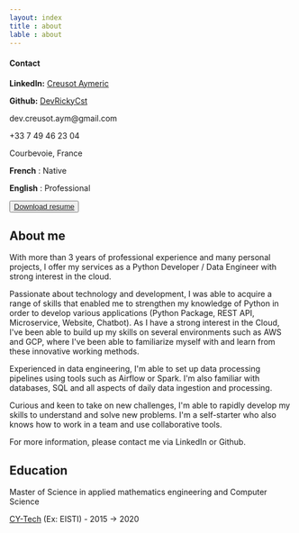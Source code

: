 ```yaml
---
layout: index
title : about
lable : about
---
```

<div class="container div_abount_me content">
        <div class="row">
            <div class="col-4">
                <div class="left-block">
                    <h4 class="blue">Contact</h4>
                    <div class="contact-info">
                      <p><strong>LinkedIn:</strong> <a href="https://www.linkedin.com/in/aymeric-creusot-099a70172/" target="_blank">Creusot Aymeric</a></p>
                      <p><strong>Github:</strong> <a href="https://github.com/DevRickyCst" target="_blank">DevRickyCst</a></p>
                      <p>dev.creusot.aym@gmail.com</p>
                      <p>+33 7 49 46 23 04</p>
                      <p>Courbevoie, France</p>
                    </div>
                </div>
                <div class="left-block language">
                    <p><b>French</b> : Native</p>
                    <p><b>English</b> : Professional</p>
                </div>
                <div class="left-block download">
                    <button class="btn btn-light">
                        <a href="/assets/pdf/developpeurPython.pdf" target="_blank" >Download resume</a>
                    </button>
                </div>
            </div>
            <div class="col-8">
                <div class="div-about-me-content apropos">
                    <h2 class="section-title blue bold">About me</h2>
                        <p>
                            With more than 3 years of professional experience and many personal projects, I offer my services as a Python Developer / Data Engineer with strong interest in the cloud.
                        </p>
                        <p>
                            Passionate about technology and development, I was able to acquire a range of skills that enabled me to strengthen my knowledge of Python in order to develop various applications (Python Package, REST API, Microservice, Website, Chatbot). As I have a strong interest in the Cloud, I've been able to build up my skills on several environments such as AWS and GCP, where I've been able to familiarize myself with and learn from these innovative working methods.
                        </p>
                        <p>
                        Experienced in data engineering, I'm able to set up data processing pipelines using tools such as Airflow or Spark. I'm also familiar with databases, SQL and all aspects of daily data ingestion and processing.
                        </p>
                        <p>
                            Curious and keen to take on new challenges, I'm able to rapidly develop my skills to understand and solve new problems. I'm a self-starter who also knows how to work in a team and use collaborative tools.
                        </p>
                        <p>
                            For more information, please contact me via LinkedIn or Github.
                        </p>
                    <h2 class="section-title blue bold">Education</h2>
                    <p class ='degree'>Master of Science in applied mathematics engineering and Computer Science</p>
                    <p class ='degreeschool'><a href="https://cytech.cyu.fr/en" target="_blank">CY-Tech</a> (Ex: EISTI)  -  2015 -> 2020</p>
                </div>
            </div>
        </div>
    </div>